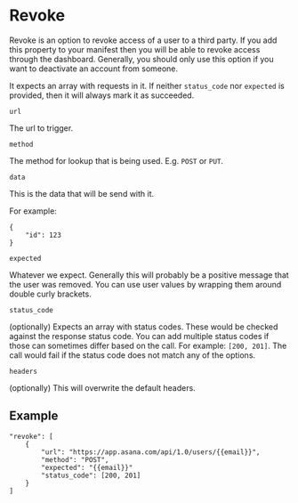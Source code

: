 # Revoke
Revoke is an option to revoke access of a user to a third party. If you add this property to your manifest then you will be able to revoke access through the dashboard. Generally, you should only use this option if you want to deactivate an account from someone.

It expects an array with requests in it. If neither `status_code` nor `expected` is provided, then it will always mark it as succeeded.

`url`

The url to trigger. 

`method`

The method for lookup that is being used. E.g. `POST` or `PUT`.

`data`

This is the data that will be send with it.

For example:
```
{
    "id": 123
}
```

`expected`

Whatever we expect. Generally this will probably be a positive message that the user was removed. You can use user values by wrapping them around double curly brackets.

`status_code`

(optionally) Expects an array with status codes. These would be checked against the response status code. You can add multiple status codes if those can sometimes differ based on the call. For example: `[200, 201]`. The call would fail if the status code does not match any of the options.

`headers`

(optionally) This will overwrite the default headers.

## Example
```
"revoke": [
    {
        "url": "https://app.asana.com/api/1.0/users/{{email}}",
        "method": "POST",
        "expected": "{{email}}"
        "status_code": [200, 201]
    }
]
```
